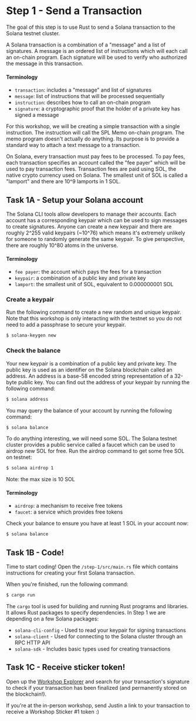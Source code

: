 # Step 1 - Send a Transaction

The goal of this step is to use Rust to send a Solana transaction
to the Solana testnet cluster.

A Solana transaction is a combination of a "message" and a list of
signatures. A message is an ordered list of instructions which will
each call an on-chain program. Each signature will be used to
verify who authorized the message in this transaction.

#### Terminology
- `transaction`: includes a "message" and list of signatures
- `message`: list of instructions that will be processed sequentially
- `instruction`: describes how to call an on-chain program
- `signature`: a cryptographic proof that the holder of a private key has signed a message

For this workshop, we will be creating a simple transaction with a single
instruction. The instruction will call the SPL Memo on-chain program. The
memo program doesn't actually do anything. Its purpose is to provide a
standard way to attach a text message to a transaction.

On Solana, every transaction must pay fees to be processed. To pay fees,
each transaction specifies an account called the "fee payer" which will
be used to pay transaction fees. Transaction fees are paid using SOL, the
native crypto currency used on Solana. The smallest unit of SOL is called
a "lamport" and there are 10^9 lamports in 1 SOL.

## Task 1A - Setup your Solana account

The Solana CLI tools allow developers to manage their accounts. Each account
has a corresponding keypair which can be used to sign messages to create
signatures. Anyone can create a new keypair and there are roughly 2^255 valid
keypairs (~10^76) which means it's extremely unlikely for someone to randomly
generate the same keypair. To give perspective, there are roughly 10^80
atoms in the universe.

#### Terminology
- `fee payer`: the account which pays the fees for a transaction
- `keypair`: a combination of a public key and private key
- `lamport`: the smallest unit of SOL, equivalent to 0.000000001 SOL

### Create a keypair

Run the following command to create a new random and unique keypair.
Note that this workshop is only interacting with the testnet so you
do not need to add a passphrase to secure your keypair.

```sh
$ solana-keygen new
```

### Check the balance

Your new keypair is a combination of a public key and private key. The
public key is used as an identifier on the Solana blockchain called
an address. An address is a base-58 encoded string representation of
a 32-byte public key. You can find out the address of your keypair by
running the following command:

```sh
$ solana address
```

You may query the balance of your account by running the following command:

```sh
$ solana balance
```

To do anything interesting, we will need some SOL. The Solana testnet cluster
provides a public service called a faucet which can be used to airdrop
new SOL for free. Run the airdrop command to get some free SOL on testnet:

```sh
$ solana airdrop 1
```

Note: the max size is 10 SOL

#### Terminology
- `airdrop`: a mechanism to receive free tokens
- `faucet`: a service which provides free tokens

Check your balance to ensure you have at least 1 SOL in your account now:

```sh
$ solana balance
```

## Task 1B - Code!

Time to start coding! Open the `/step-1/src/main.rs` file which contains
instructions for creating your first Solana transaction.

When you're finished, run the following command:

```sh
$ cargo run
```

The `cargo` tool is used for building and running Rust programs and libraries.
It allows Rust packages to specify dependencies. In Step 1 we are depending on
a few Solana packages:

- `solana-cli-config` - Used to read your keypair for signing transactions
- `solana-client` - Used for connecting to the Solana cluster through an RPC HTTP API
- `solana-sdk` - Includes basic types used for creating transactions

## Task 1C - Receive sticker token!

Open up the [Workshop Explorer](https://defi-workshop.netlify.app/) and search for your
transaction's signature to check if your transaction has been finalized (and permanently stored on
the blockchain!).

If you're at the in-person workshop, send Justin a link to your transaction to receive
a Workshop Sticker #1 token :)
